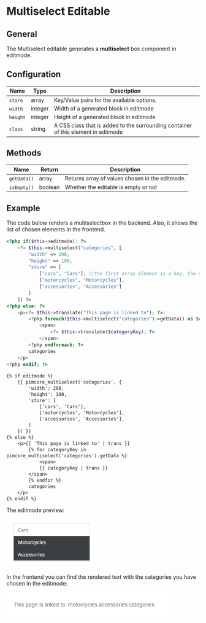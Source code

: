 # Multiselect Editable

## General

The Multiselect editable generates a **multiselect** box component in editmode.

## Configuration

| Name     | Type    | Description                                                                        |
|----------|---------|------------------------------------------------------------------------------------|
| `store`  | array   | Key/Value pairs for the available options.                                         |
| `width`  | integer | Width of a generated block in editmode                                             |
| `height` | integer | Height of a generated block in editmode                                            |
| `class`  | string  | A CSS class that is added to the surrounding container of this element in editmode |

## Methods

| Name        | Return  | Description                                     |
|-------------|---------|-------------------------------------------------|
| `getData()` | array   | Returns array of values chosen in the editmode. |
| `isEmpty()` | boolean | Whether the editable is empty or not            |

## Example

The code below renders a multiselectbox in the backend. 
Also, it shows the list of chosen elements in the frontend. 

<div class="code-section">

```php
<?php if($this->editmode): ?>
    <?= $this->multiselect("categories", [
        "width" => 200,
        "height" => 100,
        "store" => [
            ["cars", "Cars"], //the first array element is a key, the second is a label rendered in editmode
            ["motorcycles", "Motorcycles"],
            ["accessories", "Accessories"] 
        ]
    ]) ?>
<?php else: ?>
    <p><?= $this->translate("This page is linked to"); ?>:
        <?php foreach($this->multiselect("categories")->getData() as $categoryKey): ?>
            <span>
                <?= $this->translate($categoryKey); ?>
            </span>
        <?php endforeach; ?>
        categories
    </p>
<?php endif; ?>
```

```twig
{% if editmode %}
    {{ pimcore_multiselect('categories', {
        'width': 200,
        'height': 100,
        'store': [
            ['cars', 'Cars'],
            ['motorcycles', 'Motorcycles'],
            ['accessories', 'Accessories'],
        ]
    }) }}
{% else %}
    <p>{{ 'This page is linked to' | trans }}
        {% for categoryKey in pimcore_multiselect('categories').getData %}
            <span>
            {{ categoryKey | trans }}
        </span>
        {% endfor %}
        categories
    </p>
{% endif %}
```

</div>

The editmode preview:

![Multiselect editable - editmode](../../img/editables_multiselect_editmode.png)

In the frontend you can find the rendered text with the categories you have chosen in the editmode: 

![Multiselect editable - frontend](../../img/editables_multiselect_frontend.png)
